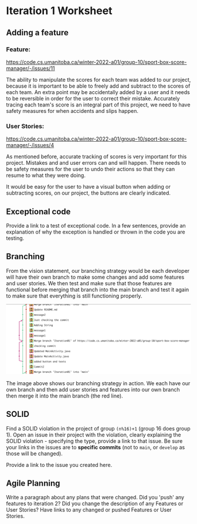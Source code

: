 Iteration 1 Worksheet
=====================

Adding a feature
-----------------
### Feature:
https://code.cs.umanitoba.ca/winter-2022-a01/group-10/sport-box-score-manager/-/issues/11

The ability to manipulate the scores for each team was added to our project, because it is important to be able to freely add and subtract to the scores of each team. An extra point may be accidentally added by a user and it needs to be reversible in order for the user to correct their mistake. Accurately tracing each team's score is an integral part of this project, we need to have safety measures for when accidents and slips happen.

### User Stories:
https://code.cs.umanitoba.ca/winter-2022-a01/group-10/sport-box-score-manager/-/issues/4

As mentioned before, accurate tracking of scores is very important for this project. Mistakes and and user errors can and will happen. There needs to be safety measures for the user to undo their actions so that they can resume to what they were doing.

It would be easy for the user to have a visual button when adding or subtracting scores, on our project, the buttons are clearly indicated.

Exceptional code
----------------

Provide a link to a test of exceptional code. In a few sentences,
provide an explanation of why the exception is handled or thrown
in the code you are testing.

Branching
----------

From the vision statement, our branching strategy would be each developer will have their own branch to make some changes and add some features and user stories. We then test and make sure that those features are functional before merging that branch into the main branch and test it again to make sure that everything is still functioning properly. 

![](branchPicture.png)

The image above shows our branching strategy in action. We each have our own branch and then add user stories and features into our own branch then merge it into the main branch (the red line).

SOLID
-----

Find a SOLID violation in the project of group `(n%16)+1` (group 16 does group 1).
Open an issue in their project with the violation,
clearly explaining the SOLID violation - specifying the type, provide a link to that issue. Be sure
your links in the issues are to **specific commits** (not to `main`, or `develop` as those will be changed).

Provide a link to the issue you created here.

Agile Planning
--------------

Write a paragraph about any plans that were changed. Did you
'push' any features to iteration 2? Did you change the description
of any Features or User Stories? Have links to any changed or pushed Features
or User Stories.
